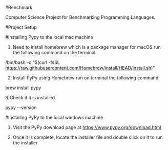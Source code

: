 #Benchmark 

Computer Science Project for Benchmarking Programming Languages.

#Project Setup

#Installing Pypy to the local mac machine 

1) Need to install homebrew which is a package manager for macOS
run the following command on the terminal 

/bin/bash -c "$(curl -fsSL https://raw.githubusercontent.com/Homebrew/install/HEAD/install.sh)"

2) Install PyPy using Homebrew 
run on terminal the following command 

brew install pypy

3)Check if it is installed 

pypy --version

#Installing PyPy to the local windows machine 

1) Visit the PyPy download page at https://www.pypy.org/download.html

2) Once it is complete, locate the installer file and double click on it to run the installer 


